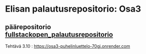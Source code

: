 # Elisan palautusrepositorio: Osa3
## päärepositorio [fullstackopen_palautusrepositorio](https://github.com/Eppepa03/fullstackopen_palautusrepositorio)

Tehtävä 3.10 : https://osa3-puhelinluettelo-70gj.onrender.com


